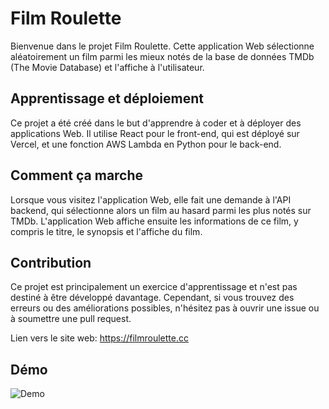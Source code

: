 # Film Roulette

Bienvenue dans le projet Film Roulette. Cette application Web sélectionne aléatoirement un film parmi les mieux notés de la base de données TMDb (The Movie Database) et l'affiche à l'utilisateur.

## Apprentissage et déploiement

Ce projet a été créé dans le but d'apprendre à coder et à déployer des applications Web. Il utilise React pour le front-end, qui est déployé sur Vercel, et une fonction AWS Lambda en Python pour le back-end.

## Comment ça marche

Lorsque vous visitez l'application Web, elle fait une demande à l'API backend, qui sélectionne alors un film au hasard parmi les plus notés sur TMDb. L'application Web affiche ensuite les informations de ce film, y compris le titre, le synopsis et l'affiche du film.

## Contribution

Ce projet est principalement un exercice d'apprentissage et n'est pas destiné à être développé davantage. Cependant, si vous trouvez des erreurs ou des améliorations possibles, n'hésitez pas à ouvrir une issue ou à soumettre une pull request.

Lien vers le site web: https://filmroulette.cc

## Démo

![Demo](https://s11.gifyu.com/images/SWJRa.gif)
